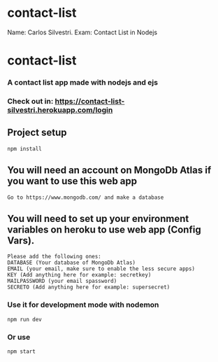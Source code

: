 # contact-list
Name: Carlos Silvestri.
Exam: Contact List in Nodejs
# contact-list

### A contact list app made with nodejs and ejs
### Check out in: https://contact-list-silvestri.herokuapp.com/login

## Project setup
```
npm install
```
## You will need an account on MongoDb Atlas if you want to use this web app
```
Go to https://www.mongodb.com/ and make a database
```
## You will need to set up your environment variables on heroku to use web app (Config Vars).
```
Please add the following ones:
DATABASE (Your database of MongoDb Atlas)
EMAIL (your email, make sure to enable the less secure apps)
KEY (Add anything here for example: secretkey)
MAILPASSWORD (your email spassword)
SECRETO (Add anything here for example: supersecret)
```
### Use it for development mode with nodemon
```
npm run dev
```
### Or use 
```
npm start
```
